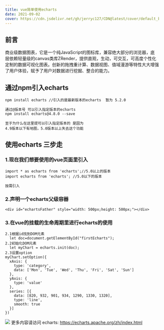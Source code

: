 ```yaml
---
title: vue简单使用echarts
date: 2021-09-02     
cover: https://cdn.jsdelivr.net/gh/jerryc127/CDN@latest/cover/default_bg.png #cover 文章图标
---
```

## 前言
商业级数据图表，它是一个纯JavaScript的图标库，兼容绝大部分的浏览器，底层依赖轻量级的canvas类库ZRender，提供直观，生动，可交互，可高度个性化定制的数据可视化图表。创新的拖拽重计算、数据视图、值域漫游等特性大大增强了用户体验，赋予了用户对数据进行挖掘、整合的能力。

## 通过npm引入echarts
```vue
npm install echarts //引入的是最新版本的echarts  暂为 5.2.0

通过@版本号 可以引入指定版本的echarts
npm install echarts@4.8.0 --save

至于为什么在这里提可以引入指定版本的 是因为
4.9版本以下有地图，5.0版本以上失去这个功能
```

## 使用echarts 三步走
### 1.现在我们想要使用的vue页面里引入
```vue
import * as echarts from 'echarts';//5.0以上的版本
import echarts from 'echarts'; //5.0以下的版本

按需引入
```

### 2.声明一个echarts父级容器
```vue
<div id="echartsFather" style="width: 500px;height: 500px;"></div>
```
### 3.在vue的挂载的生命周期里进行echarts的使用
```vue
2.1根据id找到DOM元素
  let doc=document.getElementById("firstEcharts");
2.2初始化DOM元素
  let myChart = echarts.init(doc);
2.3设置option
myChart.setOption({
  xAxis: {
    type: 'category',
    data: ['Mon', 'Tue', 'Wed', 'Thu', 'Fri', 'Sat', 'Sun']
  },
  yAxis: {
    type: 'value'
  },
  series: [{
    data: [820, 932, 901, 934, 1290, 1330, 1320],
    type: 'line',
    smooth: true
  }]
})
 ```



![](https://cdn.jsdelivr.net/gh/AndrChen55302/CDN@main/img/hpp_upload/1630600328000.png) 
更多内容请访问  echarts:  https://echarts.apache.org/zh/index.html
    
